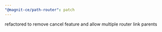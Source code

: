 ```yaml
---
"@magnit-ce/path-router": patch
---
```


refactored to remove cancel feature and allow multiple router link parents
